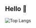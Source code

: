 ## Hello 👋

![Top Langs](https://github-readme-stats.vercel.app/api/top-langs/?username=serackhlx&hide_progress=true)
